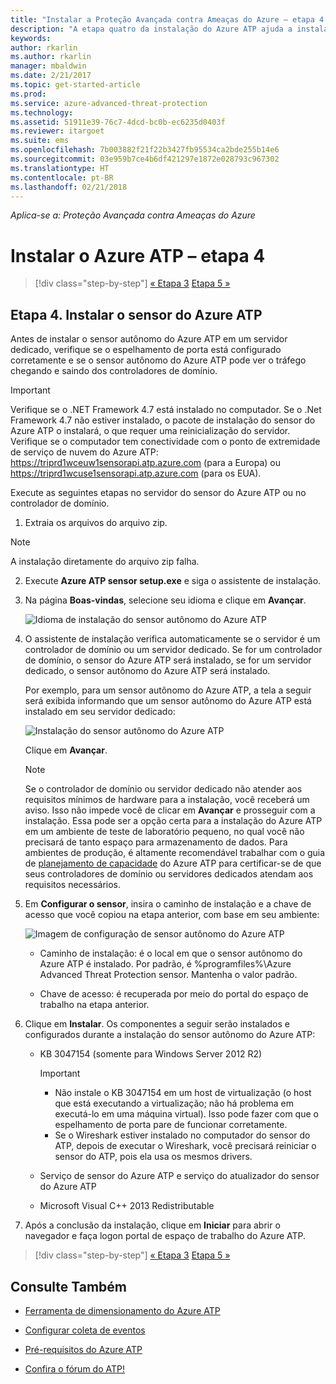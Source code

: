 ```yaml
---
title: "Instalar a Proteção Avançada contra Ameaças do Azure – etapa 4 | Microsoft Docs"
description: "A etapa quatro da instalação do Azure ATP ajuda a instalar o sensor autônomo do Azure ATP."
keywords: 
author: rkarlin
ms.author: rkarlin
manager: mbaldwin
ms.date: 2/21/2017
ms.topic: get-started-article
ms.prod: 
ms.service: azure-advanced-threat-protection
ms.technology: 
ms.assetid: 51911e39-76c7-4dcd-bc0b-ec6235d0403f
ms.reviewer: itargoet
ms.suite: ems
ms.openlocfilehash: 7b003882f21f22b3427fb95534ca2bde255b14e6
ms.sourcegitcommit: 03e959b7ce4b6df421297e1872e028793c967302
ms.translationtype: HT
ms.contentlocale: pt-BR
ms.lasthandoff: 02/21/2018
---
```

*Aplica-se a: Proteção Avançada contra Ameaças do Azure*



# <a name="install-azure-atp---step-4"></a>Instalar o Azure ATP – etapa 4

>[!div class="step-by-step"]
[« Etapa 3](install-atp-step3.md)
[Etapa 5 »](install-atp-step5.md)

## <a name="step-4-install-the-azure-atp-sensor"></a>Etapa 4. Instalar o sensor do Azure ATP

Antes de instalar o sensor autônomo do Azure ATP em um servidor dedicado, verifique se o espelhamento de porta está configurado corretamente e se o sensor autônomo do Azure ATP pode ver o tráfego chegando e saindo dos controladores de domínio. 


> [!IMPORTANT]
>Verifique se o .NET Framework 4.7 está instalado no computador. Se o .Net Framework 4.7 não estiver instalado, o pacote de instalação do sensor do Azure ATP o instalará, o que requer uma reinicialização do servidor. Verifique se o computador tem conectividade com o ponto de extremidade de serviço de nuvem do Azure ATP: https://triprd1wceuw1sensorapi.atp.azure.com (para a Europa) ou https://triprd1wcuse1sensorapi.atp.azure.com (para os EUA).

Execute as seguintes etapas no servidor do sensor do Azure ATP ou no controlador de domínio.

1.  Extraia os arquivos do arquivo zip. 
> [!NOTE] 
> A instalação diretamente do arquivo zip falha.

2.  Execute **Azure ATP sensor setup.exe** e siga o assistente de instalação.

3.  Na página **Boas-vindas**, selecione seu idioma e clique em **Avançar**.

     ![Idioma de instalação do sensor autônomo do Azure ATP](media/sensor-install-language.png)


4.  O assistente de instalação verifica automaticamente se o servidor é um controlador de domínio ou um servidor dedicado. Se for um controlador de domínio, o sensor do Azure ATP será instalado, se for um servidor dedicado, o sensor autônomo do Azure ATP será instalado. 
    
    Por exemplo, para um sensor autônomo do Azure ATP, a tela a seguir será exibida informando que um sensor autônomo do Azure ATP está instalado em seu servidor dedicado:
    
    ![Instalação do sensor autônomo do Azure ATP](media/sensor-install-deployment-type.png)

    Clique em **Avançar**.

    > [!NOTE] 
    > Se o controlador de domínio ou servidor dedicado não atender aos requisitos mínimos de hardware para a instalação, você receberá um aviso. Isso não impede você de clicar em **Avançar** e prosseguir com a instalação. Essa pode ser a opção certa para a instalação do Azure ATP em um ambiente de teste de laboratório pequeno, no qual você não precisará de tanto espaço para armazenamento de dados. Para ambientes de produção, é altamente recomendável trabalhar com o guia de [planejamento de capacidade](atp-capacity-planning.md) do Azure ATP para certificar-se de que seus controladores de domínio ou servidores dedicados atendam aos requisitos necessários.

4.  Em **Configurar o sensor**, insira o caminho de instalação e a chave de acesso que você copiou na etapa anterior, com base em seu ambiente:

    ![Imagem de configuração de sensor autônomo do Azure ATP](media/sensor-install-config.png)

      - Caminho de instalação: é o local em que o sensor autônomo do Azure ATP é instalado. Por padrão, é %programfiles%\Azure Advanced Threat Protection sensor. Mantenha o valor padrão.

      - Chave de acesso: é recuperada por meio do portal do espaço de trabalho na etapa anterior.
    
5. Clique em **Instalar**. Os componentes a seguir serão instalados e configurados durante a instalação do sensor autônomo do Azure ATP:

    -   KB 3047154 (somente para Windows Server 2012 R2)

        > [!IMPORTANT]
        > -   Não instale o KB 3047154 em um host de virtualização (o host que está executando a virtualização; não há problema em executá-lo em uma máquina virtual). Isso pode fazer com que o espelhamento de porta pare de funcionar corretamente. 
        > -   Se o Wireshark estiver instalado no computador do sensor do ATP, depois de executar o Wireshark, você precisará reiniciar o sensor do ATP, pois ela usa os mesmos drivers.

    -   Serviço de sensor do Azure ATP e serviço do atualizador do sensor do Azure ATP
    -   Microsoft Visual C++ 2013 Redistributable

5.  Após a conclusão da instalação, clique em **Iniciar** para abrir o navegador e faça logon portal de espaço de trabalho do Azure ATP.


>[!div class="step-by-step"]
[« Etapa 3](install-atp-step3.md)
[Etapa 5 »](install-atp-step5.md)


## <a name="see-also"></a>Consulte Também

- [Ferramenta de dimensionamento do Azure ATP](http://aka.ms/aatpsizingtool)

- [Configurar coleta de eventos](configure-event-collection.md)

- [Pré-requisitos do Azure ATP](atp-prerequisites.md)

- [Confira o fórum do ATP!](https://aka.ms/azureatpcommunity)